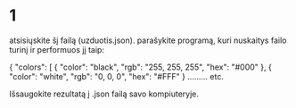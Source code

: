 # 1

atsisiųskite šį failą (uzduotis.json). parašykite programą, kuri nuskaitys failo turinį ir performuos jį taip:

{
  "colors": [
    {
      "color": "black",
      "rgb": "255, 255, 255",
      "hex": "#000"
    },
    {
      "color": "white",
      "rgb": "0, 0, 0",
      "hex": "#FFF"
    }
    ......... etc.
    
Išsaugokite rezultatą į .json failą savo kompiuteryje.